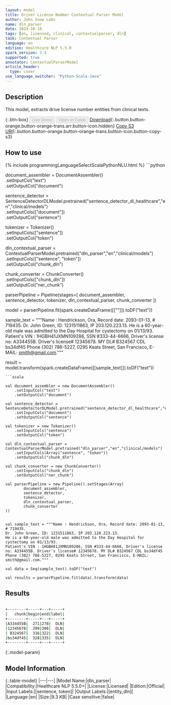 ```yaml
---
layout: model
title: Driver License Number Contextual Parser Model
author: John Snow Labs
name: dln_parser
date: 2024-10-18
tags: [en, licensed, clinical, contextualparser, dln]
task: Contextual Parser
language: en
edition: Healthcare NLP 5.5.0
spark_version: 3.4
supported: true
annotator: ContextualParserModel
article_header:
  type: cover
use_language_switcher: "Python-Scala-Java"
---
```


## Description

This model, extracts drive license number entities from clinical texts.

{:.btn-box}
<button class="button button-orange" disabled>Live Demo</button>
<button class="button button-orange" disabled>Open in Colab</button>
[Download](https://s3.amazonaws.com/auxdata.johnsnowlabs.com/clinical/models/dln_parser_en_5.5.0_3.4_1729217108907.zip){:.button.button-orange.button-orange-trans.arr.button-icon.hidden}
[Copy S3 URI](s3://auxdata.johnsnowlabs.com/clinical/models/dln_parser_en_5.5.0_3.4_1729217108907.zip){:.button.button-orange.button-orange-trans.button-icon.button-copy-s3}

## How to use



<div class="tabs-box" markdown="1">
{% include programmingLanguageSelectScalaPythonNLU.html %}
```python

document_assembler = DocumentAssembler() \
    .setInputCol("text") \
    .setOutputCol("document")

sentence_detector = SentenceDetectorDLModel.pretrained("sentence_detector_dl_healthcare","en","clinical/models")\
    .setInputCols(["document"])\
    .setOutputCol("sentence")

tokenizer = Tokenizer() \
    .setInputCols(["sentence"]) \
    .setOutputCol("token")

dln_contextual_parser = ContextualParserModel.pretrained("dln_parser","en","clinical/models") \
    .setInputCols(["sentence", "token"]) \
    .setOutputCol("chunk_dln")

chunk_converter = ChunkConverter() \
    .setInputCols(["chunk_dln"]) \
    .setOutputCol("ner_chunk")

parserPipeline = Pipeline(stages=[
        document_assembler,
        sentence_detector,
        tokenizer,
        dln_contextual_parser,
        chunk_converter
        ])

model = parserPipeline.fit(spark.createDataFrame([[""]]).toDF("text"))

sample_text = """Name : Hendrickson, Ora, Record date: 2093-01-13, # 719435.
Dr. John Green, ID: 1231511863, IP 203.120.223.13.
He is a 60-year-old male was admitted to the Day Hospital for cystectomy on 01/13/93.
Patient's VIN : 1HGBH41JXMN109286, SSN #333-44-6666, Driver's license no: A334455B. Driver's license# 12345678. MY DL# B324567 CDL bs34df45
Phone (302) 786-5227, 0295 Keats Street, San Francisco, E-MAIL: smith@gmail.com."""

result = model.transform(spark.createDataFrame([[sample_text]]).toDF("text"))

```
```scala

val document_assembler = new DocumentAssembler()
    .setInputCol("text")
    .setOutputCol("document")

val sentence_detector = SentenceDetectorDLModel.pretrained("sentence_detector_dl_healthcare","en","clinical/models")
    .setInputCols("document")
    .setOutputCol("sentence")

val tokenizer = new Tokenizer()
    .setInputCols("sentence")
    .setOutputCol("token")

val dln_contextual_parser = ContextualParserModel.pretrained("dln_parser","en","clinical/models")
    .setInputCols(Array("sentence", "token"))
    .setOutputCol("chunk_dln")

val chunk_converter = new ChunkConverter()
    .setInputCols("chunk_dln")
    .setOutputCol("ner_chunk")

val parserPipeline = new Pipeline().setStages(Array(
        document_assembler,
        sentence_detector,
        tokenizer,
        dln_contextual_parser,
        chunk_converter
))


val sample_text = """Name : Hendrickson, Ora, Record date: 2093-01-13, # 719435.
Dr. John Green, ID: 1231511863, IP 203.120.223.13.
He is a 60-year-old male was admitted to the Day Hospital for cystectomy on 01/13/93.
Patient's VIN : 1HGBH41JXMN109286, SSN #333-44-6666, Driver's license no: A334455B. Driver's license# 12345678. MY DL# B324567 CDL bs34df45
Phone (302) 786-5227, 0295 Keats Street, San Francisco, E-MAIL: smith@gmail.com."""

val data = Seq(sample_text).toDF("text")

val results = parserPipeline.fit(data).transform(data)

```
</div>

## Results

```bash

+--------+-----+---+-----+
|   chunk|begin|end|label|
+--------+-----+---+-----+
|A334455B|  271|278|  DLN|
|12345678|  299|306|  DLN|
| B324567|  316|322|  DLN|
|bs34df45|  328|335|  DLN|
+--------+-----+---+-----+

```

{:.model-param}
## Model Information

{:.table-model}
|---|---|
|Model Name:|dln_parser|
|Compatibility:|Healthcare NLP 5.5.0+|
|License:|Licensed|
|Edition:|Official|
|Input Labels:|[sentence, token]|
|Output Labels:|[entity_dln]|
|Language:|en|
|Size:|9.3 KB|
|Case sensitive:|false|